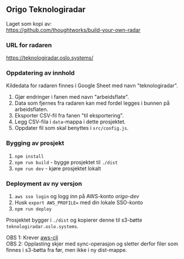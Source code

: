 ## Origo Teknologiradar

Laget som kopi av:\
https://github.com/thoughtworks/build-your-own-radar

### URL for radaren

https://teknologiradar.oslo.systems/

### Oppdatering av innhold

Kildedata for radaren finnes i Google Sheet med navn "teknologiradar".

1. Gjør endringer i fanen med navn "arbeidsflate".
2. Data som fjernes fra radaren kan med fordel legges i bunnen på arbeidsflaten.
3. Eksporter CSV-fil fra fanen "til eksportering".
4. Legg CSV-fila i `data`-mappa i dette prosjektet.
5. Oppdater fil som skal benyttes i `src/config.js`.

### Bygging av prosjekt

1. `npm install`
2. `npm run build` - bygge prosjektet til `./dist`
3. `npm run dev` - kjøre prosjektet lokalt

### Deployment av ny versjon

1. `aws sso login` og logg inn på AWS-konto _origo-dev_
2. Husk `export AWS_PROFILE=` med din lokale SSO-konto
3. `npm run deploy`

Prosjektet bygger i `./dist` og kopierer denne til s3-bøtte `teknologiradar.oslo.systems`.

OBS 1: Krever [aws-cli](https://aws.amazon.com/cli/) \
OBS 2: Opplasting skjer med sync-operasjon og sletter derfor filer som finnes i s3-bøtta fra før, men ikke i ny dist-mappe.
